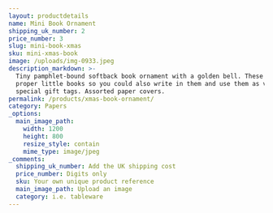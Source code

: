 ```yaml
---
layout: productdetails
name: Mini Book Ornament
shipping_uk_number: 2
price_number: 3
slug: mini-book-xmas
sku: mini-xmas-book
image: /uploads/img-0933.jpeg
description_markdown: >-
  Tiny pamphlet-bound softback book ornament with a golden bell. These are
  proper little books so you could also write in them and use them as very
  special gift tags. Assorted paper covers.
permalink: /products/xmas-book-ornament/
category: Papers
_options:
  main_image_path:
    width: 1200
    height: 800
    resize_style: contain
    mime_type: image/jpeg
_comments:
  shipping_uk_number: Add the UK shipping cost
  price_number: Digits only
  sku: Your own unique product reference
  main_image_path: Upload an image
  category: i.e. tableware
---
```


